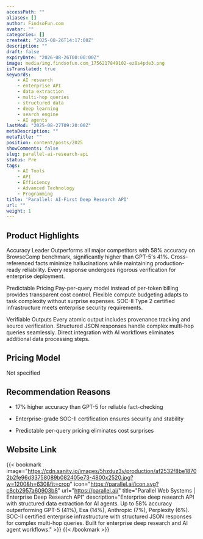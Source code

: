 ```yaml
---
accessPath: ""
aliases: []
author: FindsoFun.com
avatar: ""
categories: []
createAt: "2025-08-26T14:17:00Z"
description: ""
draft: false
expiryDate: "2026-08-26T00:00:00Z"
image: media/img.findsofun.com_1756217849102-ez8s4pde3.png
isTranslated: true
keywords:
    - AI research
    - enterprise API
    - data extraction
    - multi-hop queries
    - structured data
    - deep learning
    - search engine
    - AI agents
lastMod: "2025-08-27T09:20:00Z"
metaDescription: ""
metaTitle: ""
position: content/posts/2025
showComments: false
slug: parallel-ai-research-api
status: Pre
tags:
    - AI Tools
    - API
    - Efficiency
    - Advanced Technology
    - Programming
title: 'Parallel: AI-First Deep Research API'
url: ""
weight: 1
---
```

## Product Highlights
Accuracy Leader
Outperforms all major competitors with 58% accuracy on BrowseComp benchmark, significantly higher than GPT-5's 41%. Cross-referenced facts minimize hallucinations while maintaining production-ready reliability. Every response undergoes rigorous verification for enterprise deployment.

Predictable Pricing
Pay-per-query model instead of per-token billing provides transparent cost control. Flexible compute budgeting adapts to task complexity without surprise expenses. SOC-II Type 2 certified infrastructure meets enterprise security requirements.

Verifiable Outputs
Every atomic output includes provenance tracking and source verification. Structured JSON responses handle complex multi-hop queries seamlessly. Direct integration with AI workflows eliminates additional data processing steps.

## Pricing Model
<!--more-->Not specified

## Recommendation Reasons
- 17% higher accuracy than GPT-5 for reliable fact-checking

- Enterprise-grade SOC-II certification ensures security and stability

- Predictable per-query pricing eliminates cost surprises

## Website Link
{{< bookmark image="https://cdn.sanity.io/images/5hzduz3y/production/af2532f8be18702b2fe96d33758089b082405e73-4800x2520.jpg?w=1200&h=630&fit=crop" icon="https://parallel.ai/icon.svg?c8cb2957a60903b8" url="https://parallel.ai/" title="Parallel Web Systems | Enterprise Deep Research API" description="Enterprise deep research API with structured data extraction for AI agents. Up to 58% accuracy outperforming GPT-5 (41%), Exa (14%), Anthropic (7%), Perplexity (6%). SOC-II certified enterprise infrastructure with structured JSON responses for complex multi-hop queries. Built for enterprise deep research and AI agent workflows." >}}
{{< /bookmark >}}

